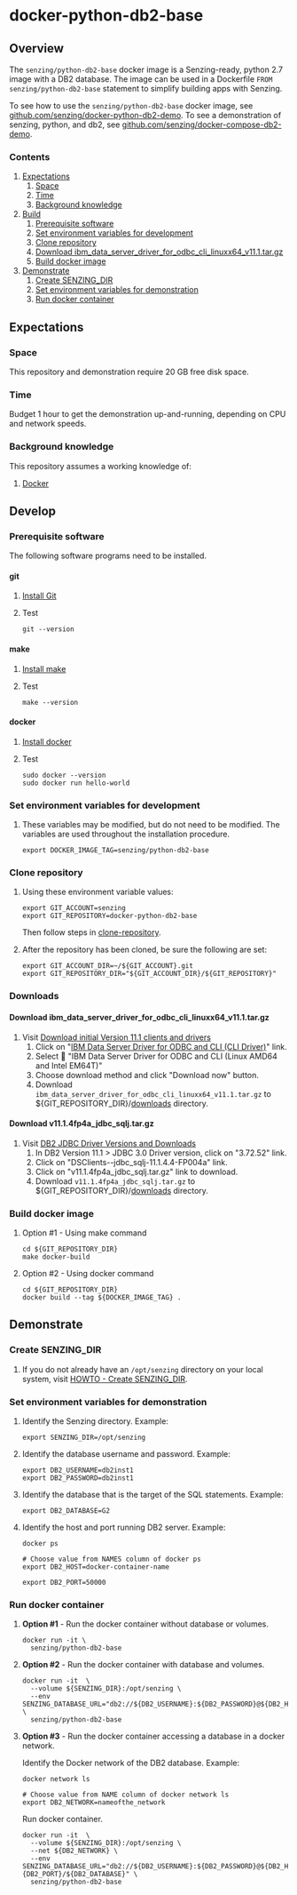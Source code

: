 # docker-python-db2-base

## Overview

The `senzing/python-db2-base` docker image is a Senzing-ready, python 2.7 image with a DB2 database.
The image can be used in a Dockerfile `FROM senzing/python-db2-base` statement to simplify
building apps with Senzing.

To see how to use the `senzing/python-db2-base` docker image, see
[github.com/senzing/docker-python-db2-demo](https://github.com/senzing/docker-python-db2-demo).
To see a demonstration of senzing, python, and db2, see
[github.com/senzing/docker-compose-db2-demo](https://github.com/senzing/docker-compose-db2-demo).

### Contents

1. [Expectations](#expectations)
    1. [Space](#space)
    1. [Time](#time)
    1. [Background knowledge](#background-knowledge)
1. [Build](#build)
    1. [Prerequisite software](#prerequisite-software)
    1. [Set environment variables for development](#set-environment-variables-for-development)
    1. [Clone repository](#clone-repository)
    1. [Download ibm_data_server_driver_for_odbc_cli_linuxx64_v11.1.tar.gz](#download-ibm_data_server_driver_for_odbc_cli_linuxx64_v111targz)
    1. [Build docker image](#build-docker-image)  
1. [Demonstrate](#demonstrate)
    1. [Create SENZING_DIR](#create-senzing_dir)
    1. [Set environment variables for demonstration](#set-environment-variables-for-demonstration)
    1. [Run docker container](#run-docker-container)

## Expectations

### Space

This repository and demonstration require 20 GB free disk space.

### Time

Budget 1 hour to get the demonstration up-and-running, depending on CPU and network speeds.

### Background knowledge

This repository assumes a working knowledge of:

1. [Docker](https://github.com/Senzing/knowledge-base/blob/master/WHATIS/docker.md)

## Develop

### Prerequisite software

The following software programs need to be installed.

#### git

1. [Install Git](https://github.com/Senzing/knowledge-base/blob/master/HOWTO/install-git.md)
1. Test

    ```console
    git --version
    ```

#### make

1. [Install make](https://github.com/Senzing/knowledge-base/blob/master/HOWTO/install-make.md)
1. Test

    ```console
    make --version
    ```

#### docker

1. [Install docker](https://github.com/Senzing/knowledge-base/blob/master/HOWTO/install-docker.md)
1. Test

    ```console
    sudo docker --version
    sudo docker run hello-world
    ```

### Set environment variables for development

1. These variables may be modified, but do not need to be modified.
   The variables are used throughout the installation procedure.

    ```console
    export DOCKER_IMAGE_TAG=senzing/python-db2-base
    ```

### Clone repository

1. Using these environment variable values:

    ```console
    export GIT_ACCOUNT=senzing
    export GIT_REPOSITORY=docker-python-db2-base    
    ```

   Then follow steps in [clone-repository](https://github.com/Senzing/knowledge-base/blob/master/HOWTO/clone-repository.md).

1. After the repository has been cloned, be sure the following are set:

    ```console
    export GIT_ACCOUNT_DIR=~/${GIT_ACCOUNT}.git
    export GIT_REPOSITORY_DIR="${GIT_ACCOUNT_DIR}/${GIT_REPOSITORY}"
    ```

### Downloads

#### Download ibm_data_server_driver_for_odbc_cli_linuxx64_v11.1.tar.gz

1. Visit [Download initial Version 11.1 clients and drivers](http://www-01.ibm.com/support/docview.wss?uid=swg21385217)
    1. Click on "[IBM Data Server Driver for ODBC and CLI (CLI Driver)](http://www.ibm.com/services/forms/preLogin.do?source=swg-idsoc97)" link.
    1. Select :radio_button:  "IBM Data Server Driver for ODBC and CLI (Linux AMD64 and Intel EM64T)"
    1. Choose download method and click "Download now" button.
    1. Download `ibm_data_server_driver_for_odbc_cli_linuxx64_v11.1.tar.gz` to ${GIT_REPOSITORY_DIR}/[downloads](./downloads) directory. 

#### Download v11.1.4fp4a_jdbc_sqlj.tar.gz

1. Visit [DB2 JDBC Driver Versions and Downloads](http://www-01.ibm.com/support/docview.wss?uid=swg21363866)
    1. In DB2 Version 11.1 > JDBC 3.0 Driver version, click on "3.72.52" link.
    1. Click on "DSClients--jdbc_sqlj-11.1.4.4-FP004a" link.
    1. Click on "v11.1.4fp4a_jdbc_sqlj.tar.gz" link to download.
    1. Download `v11.1.4fp4a_jdbc_sqlj.tar.gz` to ${GIT_REPOSITORY_DIR}/[downloads](./downloads) directory. 

### Build docker image

1. Option #1 - Using make command

    ```console
    cd ${GIT_REPOSITORY_DIR}
    make docker-build
    ```

1. Option #2 - Using docker command

    ```console
    cd ${GIT_REPOSITORY_DIR}
    docker build --tag ${DOCKER_IMAGE_TAG} .
    ```

## Demonstrate

### Create SENZING_DIR

1. If you do not already have an `/opt/senzing` directory on your local system, visit
   [HOWTO - Create SENZING_DIR](https://github.com/Senzing/knowledge-base/blob/master/HOWTO/create-senzing-dir.md).

### Set environment variables for demonstration

1. Identify the Senzing directory.
   Example:

    ```console
    export SENZING_DIR=/opt/senzing
    ```

1. Identify the database username and password.
   Example:

    ```console
    export DB2_USERNAME=db2inst1
    export DB2_PASSWORD=db2inst1
    ```

1. Identify the database that is the target of the SQL statements.
   Example:

    ```console
    export DB2_DATABASE=G2
    ```

1. Identify the host and port running DB2 server.
   Example:

    ```console
    docker ps

    # Choose value from NAMES column of docker ps
    export DB2_HOST=docker-container-name
    ```

    ```console
    export DB2_PORT=50000
    ```

### Run docker container

1. **Option #1** - Run the docker container without database or volumes.

    ```console
    docker run -it \
      senzing/python-db2-base
    ```

1. **Option #2** - Run the docker container with database and volumes.

    ```console
    docker run -it  \
      --volume ${SENZING_DIR}:/opt/senzing \
      --env SENZING_DATABASE_URL="db2://${DB2_USERNAME}:${DB2_PASSWORD}@${DB2_HOST}:${DB2_PORT}/${DB2_DATABASE}" \
      senzing/python-db2-base
    ```

1. **Option #3** - Run the docker container accessing a database in a docker network.

    Identify the Docker network of the DB2 database.
    Example:

    ```console
    docker network ls

    # Choose value from NAME column of docker network ls
    export DB2_NETWORK=nameofthe_network
    ```

    Run docker container.

    ```console
    docker run -it  \
      --volume ${SENZING_DIR}:/opt/senzing \
      --net ${DB2_NETWORK} \
      --env SENZING_DATABASE_URL="db2://${DB2_USERNAME}:${DB2_PASSWORD}@${DB2_HOST}:{DB2_PORT}/${DB2_DATABASE}" \
      senzing/python-db2-base
    ```
